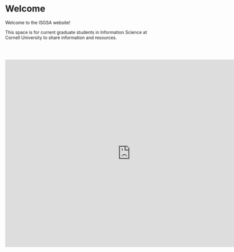 # Welcome

Welcome to the ISGSA website!

This space is for current graduate students in Information Science at Cornell University to share information and resources. 

<br><br>

<iframe src="https://calendar.google.com/calendar/embed?src=i8ec4n1tcgobfbbf3ms1onf8rs%40group.calendar.google.com&ctz=America%2FNew_York" style="border: 0" width="800" height="600" frameborder="0" scrolling="no"></iframe>